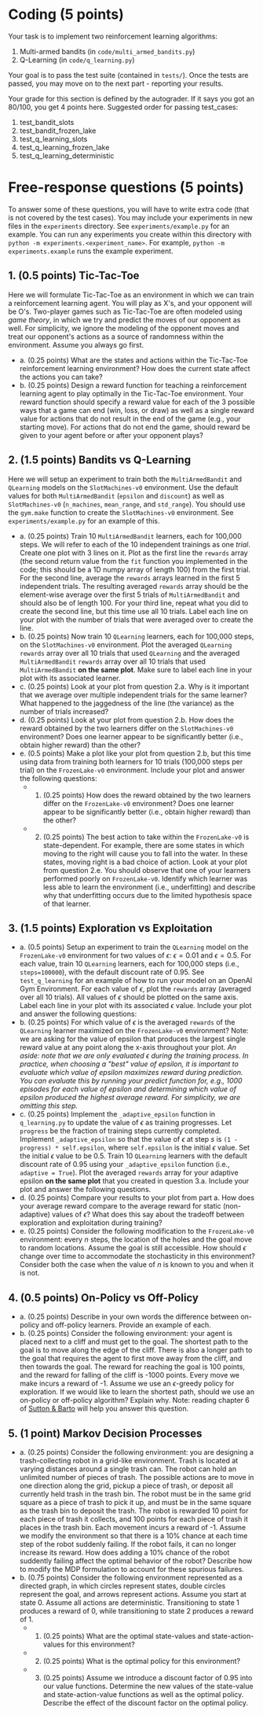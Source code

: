 # Coding (5 points)

Your task is to implement two reinforcement learning algorithms:

1.  Multi-armed bandits (in `code/multi_armed_bandits.py`)
1.  Q-Learning (in `code/q_learning.py`)

Your goal is to pass the test suite (contained in `tests/`). Once the tests are passed, you
may move on to the next part - reporting your results.

Your grade for this section is defined by the autograder. If it says you got an 80/100,
you get 4 points here. Suggested order for passing test_cases:

1. test_bandit_slots
2. test_bandit_frozen_lake
3. test_q_learning_slots
4. test_q_learning_frozen_lake
5. test_q_learning_deterministic


# Free-response questions (5 points)
To answer some of these questions, you will have to write extra code (that is not covered by the test cases). You may include your experiments in new files in the `experiments` directory. See `experiments/example.py` for an example. You can run any experiments you create within this directory with `python -m experiments.<experiment_name>`. For example, `python -m experiments.example` runs the example experiment.

## 1. (0.5 points) Tic-Tac-Toe
Here we will formulate Tic-Tac-Toe as an environment in which we can train a reinforcement learning agent. You will play as X's, and your opponent will be O's. Two-player games such as Tic-Tac-Toe are often modeled using *game theory*, in which we try and predict the moves of our opponent as well. For simplicity, we ignore the modeling of the opponent moves and treat our opponent's actions as a source of randomness within the environment. Assume you always go first.
   - a. (0.25 points) What are the states and actions within the Tic-Tac-Toe reinforcement learning environment? How does the current state affect the actions you can take?
   - b. (0.25 points) Design a reward function for teaching a reinforcement learning agent to play optimally in the Tic-Tac-Toe environment. Your reward function should specify a reward value for each of the 3 possible ways that a game can end (win, loss, or draw) as well as a single reward value for actions that do not result in the end of the game (e.g., your starting move). For actions that do not end the game, should reward be given to your agent before or after your opponent plays?

## 2. (1.5 points) Bandits vs Q-Learning
Here we will setup an experiment to train both the `MultiArmedBandit` and `QLearning` models on the `SlotMachines-v0` environment. Use the default values for both `MultiArmedBandit` (`epsilon` and `discount`) as well as `SlotMachines-v0` (`n_machines`, `mean_range`, and `std_range`). You should use the `gym.make` function to create the `SlotMachines-v0` environment. See `experiments/example.py` for an example of this.
   - a. (0.25 points) Train 10 `MultiArmedBandit` learners, each for 100,000 steps. We will refer to each of the 10 independent trainings as one *trial*. Create one plot with 3 lines on it. Plot as the first line the `rewards` array (the second return value from the `fit` function you implemented in the code; this should be a 1D numpy array of length 100) from the first trial. For the second line, average the `rewards` arrays learned in the first 5 independent trials. The resulting averaged `rewards` array should be the element-wise average over the first 5 trials of `MultiArmedBandit` and should also be of length 100. For your third line, repeat what you did to create the second line, but this time use all 10 trials. Label each line on your plot with the number of trials that were averaged over to create the line.
   - b. (0.25 points) Now train 10 `QLearning` learners, each for 100,000 steps, on the `SlotMachines-v0` environment. Plot the averaged  `QLearning` `rewards` array over all 10 trials that used `QLearning` and the averaged `MultiArmedBandit` `rewards` array over all 10 trials that used `MultiArmedBandit` **on the same plot**. Make sure to label each line in your plot with its associated learner.
   - c. (0.25 points) Look at your plot from question 2.a. Why is it important that we average over multiple independent trials for the same learner? What happened to the jaggedness of the line (the variance) as the number of trials increased?
   - d. (0.25 points) Look at your plot from question 2.b. How does the reward obtained by the two learners differ on the `SlotMachines-v0` environment? Does one learner appear to be significantly better (i.e., obtain higher reward) than the other?
   - e. (0.5 points) Make a plot like your plot from question 2.b, but this time using data from training both learners for 10 trials (100,000 steps per trial) on the `FrozenLake-v0` environment. Include your plot and answer the following questions:
      - 1. (0.25 points) How does the reward obtained by the two learners differ on the `FrozenLake-v0` environment? Does one learner appear to be significantly better (i.e., obtain higher reward) than the other?
      - 2. (0.25 points) The best action to take within the `FrozenLake-v0` is state-dependent. For example, there are some states in which moving to the right will cause you to fall into the water. In these states, moving right is a bad choice of action. Look at your plot from question 2.e. You should observe that one of your learners performed poorly on `FrozenLake-v0`. Identify which learner was less able to learn the environment (i.e., underfitting) and describe why that underfitting occurs due to the limited hypothesis space of that learner.

## 3. (1.5 points) Exploration vs Exploitation
   - a. (0.5 points) Setup an experiment to train the `QLearning` model on the `FrozenLake-v0` environment for two values of $\epsilon$: $\epsilon = 0.01$ and $\epsilon = 0.5$. For each value, train 10 `QLearning` learners, each for 100,000 steps (i.e., `steps=100000`), with the default discount rate of 0.95. See `test_q_learning` for an example of how to run your model on an OpenAI Gym Environment. For each value of $\epsilon$, plot the `rewards` array (averaged over all 10 trials). All values of $\epsilon$ should be plotted on the same axis. Label each line in your plot with its associated $\epsilon$ value. Include your plot and answer the following questions:
   - b. (0.25 points) For which value of $\epsilon$ is the averaged `rewards` of the `QLearning` learner maximized on the `FrozenLake-v0` environment? Note: we are asking for the value of epsilon that produces the largest single reward value at any point along the x-axis throughout your plot. *An aside: note that we are only evaluated $\epsilon$ during the training process. In practice, when choosing a "best" value of epsilon, it is important to evaluate which value of epsilon maximizes reward during prediction. You can evaluate this by running your predict function for, e.g., 1000 episodes for each value of epsilon and determining which value of epsilon produced the highest average reward. For simplicity, we are omitting this step.*
   - c. (0.25 points) Implement the `_adaptive_epsilon` function in `q_learning.py` to update the value of $\epsilon$ as training progresses. Let `progress` be the fraction of training steps currently completed. Implement `_adaptive_epsilon` so that the value of $\epsilon$ at step $s$ is `(1 - progress) * self.epsilon`, where `self.epsilon` is the initial $\epsilon$ value. Set the initial $\epsilon$ value to be 0.5. Train 10 `QLearning` learners with the default discount rate of 0.95 using your `_adaptive_epsilon` function (i.e., `adaptive = True`). Plot the averaged `rewards` array for your adaptive epsilon **on the same plot** that you created in question 3.a. Include your plot and answer the following questions.
   - d. (0.25 points) Compare your results to your plot from part a. How does your average reward compare to the average reward for static (non-adaptive) values of $\epsilon$? What does this say about the tradeoff between exploration and exploitation during training?
   - e. (0.25 points) Consider the following modification to the `FrozenLake-v0` environment: every $n$ steps, the location of the holes and the goal move to random locations. Assume the goal is still accessible. How should $\epsilon$ change over time to accommodate the stochasticity in this environment? Consider both the case when the value of $n$ is known to you and when it is not.

## 4. (0.5 points) On-Policy vs Off-Policy
   - a. (0.25 points) Describe in your own words the difference between on-policy and off-policy learners. Provide an example of each.
   - b. (0.25 points) Consider the following environment: your agent is placed next to a cliff and must get to the goal. The shortest path to the goal is to move along the edge of the cliff. There is also a longer path to the goal that requires the agent to first move away from the cliff, and then towards the goal. The reward for reaching the goal is 100 points, and the reward for falling of the cliff is -1000 points. Every move we make incurs a reward of -1. Assume we use an $\epsilon$-greedy policy for exploration. If we would like to learn the shortest path, should we use an on-policy or off-policy algorithm? Explain why. Note: reading chapter 6 of [Sutton & Barto](http://incompleteideas.net/book/RLbook2018.pdf) will help you answer this question.

## 5. (1 point) Markov Decision Processes
   - a. (0.25 points) Consider the following environment: you are designing a trash-collecting robot in a grid-like environment. Trash is located at varying distances around a single trash can. The robot can hold an unlimited number of pieces of trash. The possible actions are to move in one direction along the grid, pickup a piece of trash, or deposit all currently held trash in the trash bin. The robot must be in the same grid square as a piece of trash to pick it up, and must be in the same square as the trash bin to deposit the trash. The robot is rewarded 10 point for each piece of trash it collects, and 100 points for each piece of trash it places in the trash bin. Each movement incurs a reward of -1. Assume we modify the environment so that there is a 10% chance at each time step of the robot suddenly failing. If the robot fails, it can no longer increase its reward. How does adding a 10% chance of the robot suddently failing affect the optimal behavior of the robot? Describe how to modify the MDP formulation to account for these spurious failures.
   - b. (0.75 points) Consider the following environment represented as a directed graph, in which circles represent states, double circles represent the goal, and arrows represent actions. Assume you start at state 0. Assume all actions are deterministic. Transitioning to state 1 produces a reward of 0, while transitioning to state 2 produces a reward of 1.
      - 1. (0.25 points) What are the optimal state-values and state-action-values for this environment?
      - 2. (0.25 points) What is the optimal policy for this environment?
      - 3. (0.25 points) Assume we introduce a discount factor of 0.95 into our value functions. Determine the new values of the state-value and state-action-value functions as well as the optimal policy. Describe the effect of the discount factor on the optimal policy.
